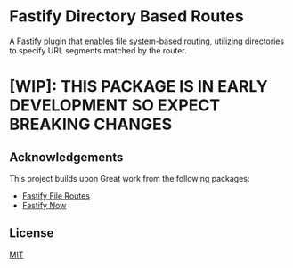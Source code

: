 # Fastify Directory Based Routes

A Fastify plugin that enables file system-based routing, utilizing directories to specify URL segments matched by the router.

# [WIP]: THIS PACKAGE IS IN EARLY DEVELOPMENT SO EXPECT BREAKING CHANGES

## Acknowledgements

This project builds upon Great work from the following packages:

- [Fastify File Routes](https://github.com/spa5k/fastify-file-routes)
- [Fastify Now](https://github.com/yonathan06/fastify-now)


## License

[MIT](./LICENSE)

